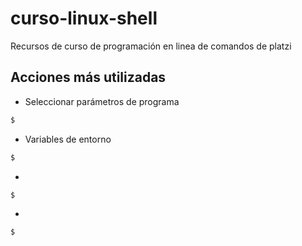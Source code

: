 # curso-linux-shell
Recursos de curso de programación en linea de comandos de platzi

## Acciones más utilizadas

- Seleccionar parámetros de programa
```bash
$
```

- Variables de entorno

```bash
$
```

- 

```bash
$
```

- 
```bash
$
```

